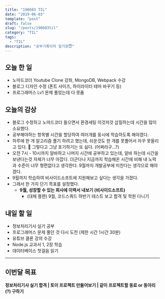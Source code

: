 ```yaml
---
title: "190603 TIL"
date: "2019-06-03"
template: "post"
draft: false
slug: "/posts/190603til"
category: "TIL"
tags:
  - "TIL"
description: "공부기록이자 일기장😇"
---
```


## 오늘 한 일

- 노마드코더 Youtube Clone 강좌, MongoDB, Webpack 수강
- 블로그 디자인 수정 (폰트 사이즈, 하이라이터 테마 바꾸기 등)
- 프로그래머스 Lv1 문제 풀었는데 다 못품



## 오늘의 감상

- 블로그 수정하고 노마드코더 들으면서 환경세팅 이것저것 삽질하는데 시간을 많이 소요했다.
- 공부해야하는 항목별 시간을 할당하여 여러개를 동시에 학습하도록 해야겠다.
- 하루에 한 개 알고리즘 풀기 하려고 했는데, 쉬운것도 한 개를 못풀어서 자꾸 못올리고 있다. 🤣 그렇다고 그냥 포기하기는 또 싫다. (어쩌라구…?)
- 오전 7시 - 10시까지 알바하고 나머지 시간에 공부하고 있는데, 알바 하는데 시간을 보낸다는것 자체가 너무 아깝다. 더군다나 지금까지 학습해온 시간에 비해 내 노력과 수준이 너무 형편없다고 생각한다. 9월까지 개발공부에 미친다는 생각으로 해야겠다.
- 9월까지 학습하여 비사이드소프트에 지원해보고 싶다는 생각을 가졌다.
- 그래서 한 가지 단기 목표를 설정했다.
  - **9월, 성장할 수 있는 회사에 이력서 내보기 (비사이드소프트)**
    - (대체 플랜) 9월, 코드스쿼드 하반기 테스트 보고 합격 및 학원 다니기



## 내일 할 일

- 정보처리기사 실기 공부
- 프로그래머스 문제 풀던 것 다시 도전 (제한 시간 1시간 30분)
- 유튜브 클론 강의 수강
- Node.js 교과서 1, 2장 학습
- 데이터베이스 첫걸음 읽기

---



## 이번달 목표

**정보처리기사 실기 합격 | 토이 프로젝트 만들어보기 | 같이 프로젝트할 동료 or 동아리(?) 구하기**